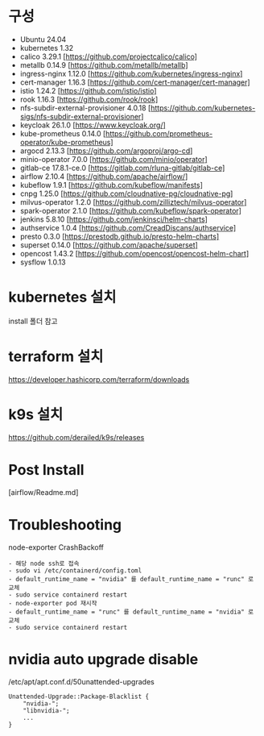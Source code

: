 # 구성

- Ubuntu                            24.04
- kubernetes                        1.32
- calico                            3.29.1      [https://github.com/projectcalico/calico]
- metallb                           0.14.9      [https://github.com/metallb/metallb]
- ingress-nginx                     1.12.0      [https://github.com/kubernetes/ingress-nginx]
- cert-manager                      1.16.3      [https://github.com/cert-manager/cert-manager]
- istio                             1.24.2      [https://github.com/istio/istio]
- rook                              1.16.3      [https://github.com/rook/rook]
- nfs-subdir-external-provisioner   4.0.18      [https://github.com/kubernetes-sigs/nfs-subdir-external-provisioner]
- keycloak                          26.1.0      [https://www.keycloak.org/]
- kube-prometheus                   0.14.0      [https://github.com/prometheus-operator/kube-prometheus]
- argocd                            2.13.3      [https://github.com/argoproj/argo-cd]
- minio-operator                    7.0.0       [https://github.com/minio/operator]
- gitlab-ce                         17.8.1-ce.0 [https://gitlab.com/rluna-gitlab/gitlab-ce]
- airflow                           2.10.4      [https://github.com/apache/airflow/]
- kubeflow                          1.9.1       [https://github.com/kubeflow/manifests]
- cnpg                              1.25.0      [https://github.com/cloudnative-pg/cloudnative-pg]
- milvus-operator                   1.2.0       [https://github.com/zilliztech/milvus-operator]
- spark-operator                    2.1.0       [https://github.com/kubeflow/spark-operator]
- jenkins                           5.8.10      [https://github.com/jenkinsci/helm-charts]
- authservice                       1.0.4       [https://github.com/CreadDiscans/authservice]
- presto                            0.3.0       [https://prestodb.github.io/presto-helm-charts]
- superset                          0.14.0      [https://github.com/apache/superset]
- opencost                          1.43.2      [https://github.com/opencost/opencost-helm-chart]
- sysflow                           1.0.13      

# kubernetes 설치

install 폴더 참고

# terraform 설치

https://developer.hashicorp.com/terraform/downloads

# k9s 설치

https://github.com/derailed/k9s/releases

# Post Install

[airflow/Readme.md]

# Troubleshooting

node-exporter CrashBackoff

    - 해당 node ssh로 접속
    - sudo vi /etc/containerd/config.toml
    - default_runtime_name = "nvidia" 를 default_runtime_name = "runc" 로 교체
    - sudo service containerd restart
    - node-exporter pod 재시작
    - default_runtime_name = "runc" 를 default_runtime_name = "nvidia" 로 교체
    - sudo service containerd restart

# nvidia auto upgrade disable

/etc/apt/apt.conf.d/50unattended-upgrades

    Unattended-Upgrade::Package-Blacklist {
        "nvidia-";
        "libnvidia-";
        ...
    }

